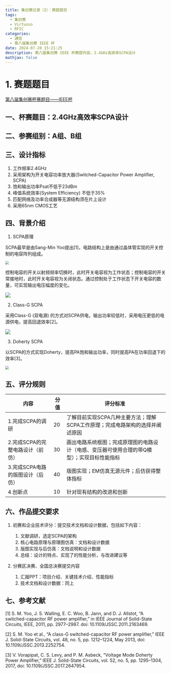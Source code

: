 ```yaml
---
title: 集创赛记录（2）：赛题题目
tags:
  - 集创赛
  - Virtuoso
  - RFIC
categories:
  - 通信
  - 第八届集创赛 IEEE 杯
date: 2024-07-20 15:21:25
description: 第八届集创赛 IEEE 杯赛题内容，2.4GHz高效率SCPA设计
mathjax: false
---
```


# 1. 赛题题目

[第八届集创赛杯赛题目——IEEE杯](http://univ.ciciec.com/nd.jsp?id=713#_jcp=1)

## **一、杯赛题目：2.4GHz高效率SCPA设计**

## **二、参赛组别：A组、B组**

## **三、设计指标**

1. 工作频率2.4GHz
2. 采用架构为开关电容功率放大器(Switched-Capacitor Power Amplifier, SCPA)
3. 饱和输出功率Psat不低于23dBm
4. 峰值系统效率(System Efficiency) 不低于35%
5. 匹配网络及功率合成器等无源结构须在片上设计
6. 采用65nm CMOS工艺

## **四、背景介绍**

1. SCPA原理

SCPA最早是由Sang-Min Yoo提出[1]，电路结构上是由通过晶体管实现的开关控制的电容阵列组成。

<img src="ABUIABAEGAAg0Kn5rAYoz4OF4gYw5AY4ggQ.png" alt=" " style="zoom: 67%;" />

控制电容的开关以射频频率切换时，此时开关电容视为工作状态；控制电容的开关常接地时，此时开关电容视为关闭状态。通过控制处于工作状态下开关电容的数量，可实现输出电压幅度的变化。

![](ABUIABAEGAAg6an5rAYo6a2yugUwxgU44gI.png)

2. Class-G SCPA

采用Class-G (双电源) 的方式对SCPA供电，输出功率较低时，采用电压更低的电源供电，提高回退效率[2]。

![](image-20240721143615341.png)

3. Doherty SCPA

以SCPA的方式实现Doherty，提高PA饱和输出功率，同时提高PA在功率回退下的效率[3]。

<img src="ABUIABAEGAAgsqr5rAYo5rCGpAIw3AU4mQY.png" alt=" " style="zoom:67%;" />

## **五、评分规则**

| **内容**                         | **分值** | **评分标准**                                                 |
| -------------------------------- | -------- | ------------------------------------------------------------ |
| 1.完成SCPA的调研                 | 20       | 了解目前实现SCPA几种主要方法；理解SCPA工作原理；完成电路架构的选择并阐述原因 |
| 2.完成SCPA的完整电路设计（前仿） | 30       | 画出电路系统框图；完成原理图的电路设计（电感、变压器可使用合理的带Q模型）；实现目标性能指标 |
| 3.完成SCPA电路的版图设计（后仿） | 40       | 版图实现；EM仿真无源元件；后仿获得整体指标                   |
| 4.创新点                         | 10       | 针对现有结构的改进和创新                                     |

## 六、**作品提交要求**

1. 初赛和企业技术评分：提交技术文档和设计数据，包括如下内容：
   1. 文献调研，选定SCPA的架构
   2. 核心电路原理与原理图仿真：文档和设计数据
   3. 版图实现与后仿真：文档说明和设计数据
   4. 总结：设计的特点、实现了的性能分析，与改进建议等

2. 分赛区决赛、全国总决赛提交内容
   1. 汇报PPT：项目介绍、关键技术介绍、性能指标
   2. 技术文档和设计数据：同上

## 七、**参考文献**

[1] S. M. Yoo, J. S. Walling, E. C. Woo, B. Jann, and D. J. Allstot, “A switched-capacitor RF power amplifier,” in IEEE Journal of Solid-State Circuits, IEEE, 2011, pp. 2977–2987. doi: 10.1109/JSSC.2011.2163469.

[2] S. M. Yoo et al., “A class-G switched-capacitor RF power amplifier,” IEEE J. Solid-State Circuits, vol. 48, no. 5, pp. 1212–1224, May 2013, doi: 10.1109/JSSC.2013.2252754.

[3] V. Vorapipat, C. S. Levy, and P. M. Asbeck, “Voltage Mode Doherty Power Amplifier,” IEEE J. Solid-State Circuits, vol. 52, no. 5, pp. 1295–1304, 2017, doi: 10.1109/JSSC.2017.2647954.
